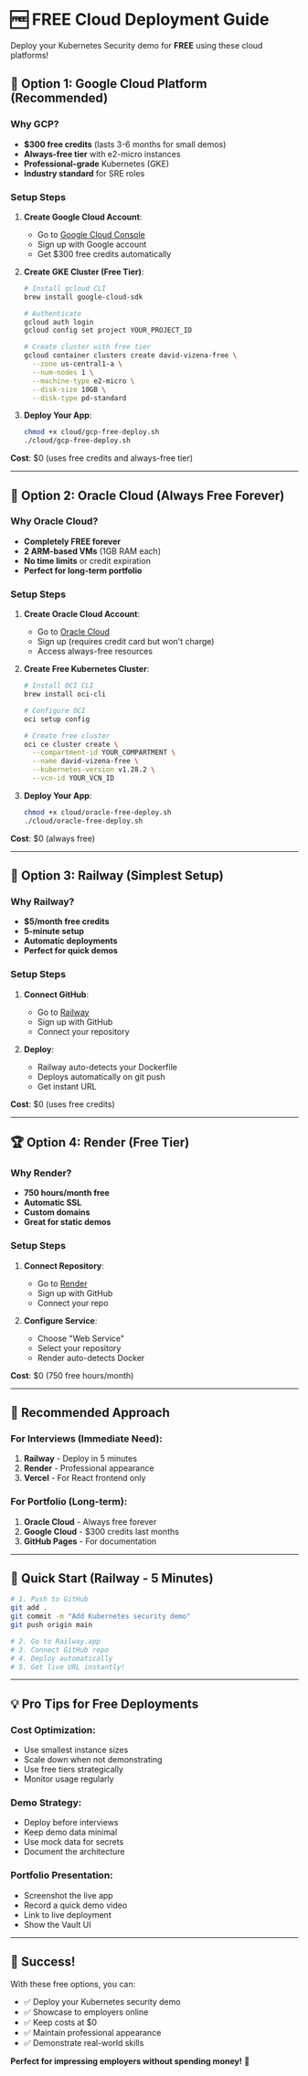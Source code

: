 # 🆓 FREE Cloud Deployment Guide

Deploy your Kubernetes Security demo for **FREE** using these cloud platforms!

## 🥇 Option 1: Google Cloud Platform (Recommended)

### Why GCP?
- **$300 free credits** (lasts 3-6 months for small demos)
- **Always-free tier** with e2-micro instances
- **Professional-grade** Kubernetes (GKE)
- **Industry standard** for SRE roles

### Setup Steps

1. **Create Google Cloud Account**:
   - Go to [Google Cloud Console](https://console.cloud.google.com)
   - Sign up with Google account
   - Get $300 free credits automatically

2. **Create GKE Cluster (Free Tier)**:
   ```bash
   # Install gcloud CLI
   brew install google-cloud-sdk
   
   # Authenticate
   gcloud auth login
   gcloud config set project YOUR_PROJECT_ID
   
   # Create cluster with free tier
   gcloud container clusters create david-vizena-free \
     --zone us-central1-a \
     --num-nodes 1 \
     --machine-type e2-micro \
     --disk-size 10GB \
     --disk-type pd-standard
   ```

3. **Deploy Your App**:
   ```bash
   chmod +x cloud/gcp-free-deploy.sh
   ./cloud/gcp-free-deploy.sh
   ```

**Cost**: $0 (uses free credits and always-free tier)

---

## 🥈 Option 2: Oracle Cloud (Always Free Forever)

### Why Oracle Cloud?
- **Completely FREE forever**
- **2 ARM-based VMs** (1GB RAM each)
- **No time limits** or credit expiration
- **Perfect for long-term portfolio**

### Setup Steps

1. **Create Oracle Cloud Account**:
   - Go to [Oracle Cloud](https://cloud.oracle.com)
   - Sign up (requires credit card but won't charge)
   - Access always-free resources

2. **Create Free Kubernetes Cluster**:
   ```bash
   # Install OCI CLI
   brew install oci-cli
   
   # Configure OCI
   oci setup config
   
   # Create free cluster
   oci ce cluster create \
     --compartment-id YOUR_COMPARTMENT \
     --name david-vizena-free \
     --kubernetes-version v1.28.2 \
     --vcn-id YOUR_VCN_ID
   ```

3. **Deploy Your App**:
   ```bash
   chmod +x cloud/oracle-free-deploy.sh
   ./cloud/oracle-free-deploy.sh
   ```

**Cost**: $0 (always free)

---

## 🥉 Option 3: Railway (Simplest Setup)

### Why Railway?
- **$5/month free credits**
- **5-minute setup**
- **Automatic deployments**
- **Perfect for quick demos**

### Setup Steps

1. **Connect GitHub**:
   - Go to [Railway](https://railway.app)
   - Sign up with GitHub
   - Connect your repository

2. **Deploy**:
   - Railway auto-detects your Dockerfile
   - Deploys automatically on git push
   - Get instant URL

**Cost**: $0 (uses free credits)

---

## 🏆 Option 4: Render (Free Tier)

### Why Render?
- **750 hours/month free**
- **Automatic SSL**
- **Custom domains**
- **Great for static demos**

### Setup Steps

1. **Connect Repository**:
   - Go to [Render](https://render.com)
   - Sign up with GitHub
   - Connect your repo

2. **Configure Service**:
   - Choose "Web Service"
   - Select your repository
   - Render auto-detects Docker

**Cost**: $0 (750 free hours/month)

---

## 🎯 Recommended Approach

### For Interviews (Immediate Need):
1. **Railway** - Deploy in 5 minutes
2. **Render** - Professional appearance
3. **Vercel** - For React frontend only

### For Portfolio (Long-term):
1. **Oracle Cloud** - Always free forever
2. **Google Cloud** - $300 credits last months
3. **GitHub Pages** - For documentation

---

## 🚀 Quick Start (Railway - 5 Minutes)

```bash
# 1. Push to GitHub
git add .
git commit -m "Add Kubernetes security demo"
git push origin main

# 2. Go to Railway.app
# 3. Connect GitHub repo
# 4. Deploy automatically
# 5. Get live URL instantly!
```

---

## 💡 Pro Tips for Free Deployments

### Cost Optimization:
- Use smallest instance sizes
- Scale down when not demonstrating
- Use free tiers strategically
- Monitor usage regularly

### Demo Strategy:
- Deploy before interviews
- Keep demo data minimal
- Use mock data for secrets
- Document the architecture

### Portfolio Presentation:
- Screenshot the live app
- Record a quick demo video
- Link to live deployment
- Show the Vault UI

---

## 🎉 Success!

With these free options, you can:
- ✅ Deploy your Kubernetes security demo
- ✅ Showcase to employers online
- ✅ Keep costs at $0
- ✅ Maintain professional appearance
- ✅ Demonstrate real-world skills

**Perfect for impressing employers without spending money!** 🚀

